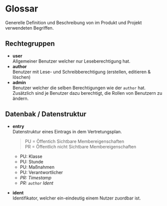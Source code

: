 # Glossar
Generelle Definition und Beschreibung von im Produkt und Projekt verwendeten Begriffen.

## Rechtegruppen

- **user**  
  Allgemeiner Benutzer welcher nur Leseberechtigung hat.
- **author**  
  Benutzer mit Lese- und Schreibberechtigung (erstellen, editieren & löschen)
- **admin**  
  Benutzer welcher die selben Berechtigungen wie der `author` hat.  
  Zusätzlich sind je Benutzer dazu berechtigt, die Rollen von Benutzern zu ändern.

## Datenbak / Datenstruktur

- **entry**  
  Datenstruktur eines Eintrags in dem Vertretungsplan.  
  > PU = Öffentich Sichtbare Membereigenschaften  
  > PR = Öffentlich nicht Sichtbare Membereigenschaften
    - PU: Klasse
    - PU: Stunde
    - PU: Maßnahmen
    - PU: Verantwortlicher
    - *PR: Timestamp*
    - *PR: `author` Ident*

- **ident**  
  Identifikator, welcher ein-eindeutig einem Nutzer zuordbar ist.